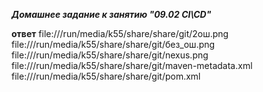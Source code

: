 ***Домашнее задание к занятию "09.02 CI\CD"***

**ответ**
file:///run/media/k55/share/share/git/2ош.png
file:///run/media/k55/share/share/git/без_ош.png
file:///run/media/k55/share/share/git/nexus.png
file:///run/media/k55/share/share/git/maven-metadata.xml
file:///run/media/k55/share/share/git/pom.xml


